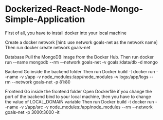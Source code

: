 # Dockerized-React-Node-Mongo-Simple-Application

First of all, you have to install docker into your local machine

Create a docker network [hint: use network goals-net as the network name]
Then run
docker create network goals-net

Database
Pull the MongoDB image from the Docker Hub.
Then run
docker run --name mongodb --rm --network goals-net -v goals:/data/db -d mongo

Backend
Go inside the backend folder
Then run
Docker build -t <any-tag-name-you-like>
docker run --name <name-for-container> -v <local-machine-absolute-path-for-backend-folder>:/app -v node_modules:/app/node_modules -v logs:/app/logs --rm --network goals-net -p 81:80 <tag-name-you-used-on-pervious-command>

Frontend
Go inside the frontend folder
Open Dockerfile
if you change the port of the backend bind to your local machine, then you have to change the value of LOCAL_DOMAIN variable
Then run
Docker build -t <any-tag-name-you-like>
docker run --name <name-for-container> -v <local-machine-absolute-path-for-frontend-src-folder>:/app/src -v node_modules:/app/node_modules --rm --network goals-net -p 3000:3000 -it <tag-name-you-used-on-pervious-command>

